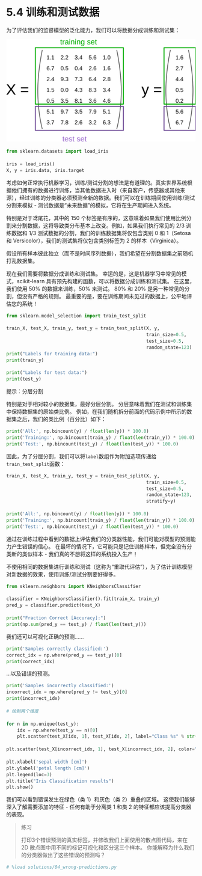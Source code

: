 # 5.4 训练和测试数据

为了评估我们的监督模型的泛化能力，我们可以将数据分成训练和测试集：

![](../img/train_test_split_matrix.svg)

```py
from sklearn.datasets import load_iris

iris = load_iris()
X, y = iris.data, iris.target
```

考虑如何正常执行机器学习，训练/测试分割的想法是有道理的。真实世界系统根据他们拥有的数据进行训练，当其他数据进入时（来自客户，传感器或其他来源），经过训练的分类器必须预测全新的数据。我们可以在训练期间使用训练/测试分割来模拟 - 测试数据是“未来数据”的模拟，它将在生产期间进入系统。

特别是对于鸢尾花，其中的 150 个标签是有序的，这意味着如果我们使用比例分割来分割数据，这将导致类分布基本上改变。例如，如果我们执行常见的 2/3 训练数据和 1/3 测试数据的分割，我们的训练数据集将仅包含类别 0 和 1（Setosa 和 Versicolor），我们的测试集将仅包含类别标签为 2 的样本（Virginica）。

假设所有样本彼此独立（而不是时间序列数据），我们希望在分割数据集之前随机打乱数据集。

现在我们需要将数据分成训练和测试集。 幸运的是，这是机器学习中常见的模式，scikit-learn 具有预先构建的函数，可以将数据分成训练和测试集。 在这里，我们使用 50% 的数据来训练，50% 来测试。 80% 和 20% 是另一种常见的分割，但没有严格的规则。 最重要的是，要在训练期间未见过的数据上，公平地评估您的系统！

```py
from sklearn.model_selection import train_test_split

train_X, test_X, train_y, test_y = train_test_split(X, y, 
                                                    train_size=0.5,
                                                    test_size=0.5,
                                                    random_state=123)
print("Labels for training data:")
print(train_y)

print("Labels for test data:")
print(test_y)
```

提示：分层分割

特别是对于相对较小的数据集，最好分层分割。 分层意味着我们在测试和训练集中保持数据集的原始类比例。 例如，在我们随机拆分前面的代码示例中所示的数据集之后，我们的类比例（百分比）如下：

```py
print('All:', np.bincount(y) / float(len(y)) * 100.0)
print('Training:', np.bincount(train_y) / float(len(train_y)) * 100.0)
print('Test:', np.bincount(test_y) / float(len(test_y)) * 100.0)
```

因此，为了分层分割，我们可以将`label`数组作为附加选项传递给`train_test_split`函数：

```py
train_X, test_X, train_y, test_y = train_test_split(X, y, 
                                                    train_size=0.5,
                                                    test_size=0.5,
                                                    random_state=123,
                                                    stratify=y)

print('All:', np.bincount(y) / float(len(y)) * 100.0)
print('Training:', np.bincount(train_y) / float(len(train_y)) * 100.0)
print('Test:', np.bincount(test_y) / float(len(test_y)) * 100.0)
```

通过在训练过程中看到的数据上评估我们的分类器性能，我们可能对模型的预测能力产生错误的信心。 在最坏的情况下，它可能只是记住训练样本，但完全没有分类新的类似样本 - 我们真的不想将这样的系统投入生产！

不使用相同的数据集进行训练和测试（这称为“重取代评估”），为了估计训练模型对新数据的效果，使用训练/测试分割要好得多。

```py
from sklearn.neighbors import KNeighborsClassifier

classifier = KNeighborsClassifier().fit(train_X, train_y)
pred_y = classifier.predict(test_X)

print("Fraction Correct [Accuracy]:")
print(np.sum(pred_y == test_y) / float(len(test_y)))
```

我们还可以可视化正确的预测......

```py
print('Samples correctly classified:')
correct_idx = np.where(pred_y == test_y)[0]
print(correct_idx)
```

...以及错误的预测。

```py
print('Samples incorrectly classified:')
incorrect_idx = np.where(pred_y != test_y)[0]
print(incorrect_idx)

# 绘制两个维度

for n in np.unique(test_y):
    idx = np.where(test_y == n)[0]
    plt.scatter(test_X[idx, 1], test_X[idx, 2], label="Class %s" % str(iris.target_names[n]))

plt.scatter(test_X[incorrect_idx, 1], test_X[incorrect_idx, 2], color="darkred")

plt.xlabel('sepal width [cm]')
plt.ylabel('petal length [cm]')
plt.legend(loc=3)
plt.title("Iris Classification results")
plt.show()
```

我们可以看到错误发生在绿色（类 1）和灰色（类 2）重叠的区域。 这使我们能够深入了解需要添加的特征 - 任何有助于分离类 1 和类 2 的特征都应该提高分类器的表现。

> 练习
> 
> 打印3个错误预测的真实标签，并修改我们上面使用的散点图代码，来在 2D 散点图中用不同的标记可视化和区分这三个样本。 你能解释为什么我们的分类器做出了这些错误的预测吗？

```py
# %load solutions/04_wrong-predictions.py
```
